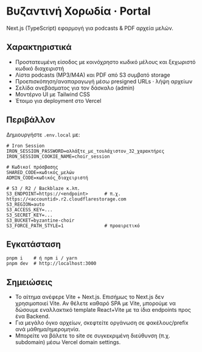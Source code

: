 # Βυζαντινή Χορωδία · Portal

Next.js (TypeScript) εφαρμογή για podcasts & PDF αρχεία μελών.

## Χαρακτηριστικά
- Προστατευμένη είσοδος με κοινόχρηστο κωδικό μέλους και ξεχωριστό κωδικό διαχειριστή
- Λίστα podcasts (MP3/M4A) και PDF από S3 συμβατό storage
- Προεπισκόπηση/αναπαραγωγή μέσω presigned URLs · λήψη αρχείων
- Σελίδα ανεβάσματος για τον δάσκαλο (admin)
- Μοντέρνο UI με Tailwind CSS
- Έτοιμο για deployment στο Vercel

## Περιβάλλον
Δημιουργήστε `.env.local` με:
```
# Iron Session
IRON_SESSION_PASSWORD=αλλάξτε_με_τουλάχιστον_32_χαρακτήρες
IRON_SESSION_COOKIE_NAME=choir_session

# Κωδικοί πρόσβασης
SHARED_CODE=κωδικός_μελών
ADMIN_CODE=κωδικός_διαχειριστή

# S3 / R2 / Backblaze κ.λπ.
S3_ENDPOINT=https://<endpoint>      # π.χ. https://<accountid>.r2.cloudflarestorage.com
S3_REGION=auto
S3_ACCESS_KEY=...
S3_SECRET_KEY=...
S3_BUCKET=byzantine-choir
S3_FORCE_PATH_STYLE=1               # προαιρετικό
```

## Εγκατάσταση
```
pnpm i    # ή npm i / yarn
pnpm dev  # http://localhost:3000
```

## Σημειώσεις
- Το αίτημα ανέφερε Vite + Next.js. Επισήμως το Next.js δεν χρησιμοποιεί Vite. Αν θέλετε καθαρό SPA με Vite, μπορούμε να δώσουμε εναλλακτικό template React+Vite με τα ίδια endpoints προς ένα Backend.
- Για μεγάλο όγκο αρχείων, σκεφτείτε οργάνωση σε φακέλους/prefix ανά μάθημα/ημερομηνία.
- Μπορείτε να βάλετε το site σε συγκεκριμένη διεύθυνση (π.χ. subdomain) μέσω Vercel domain settings.
```